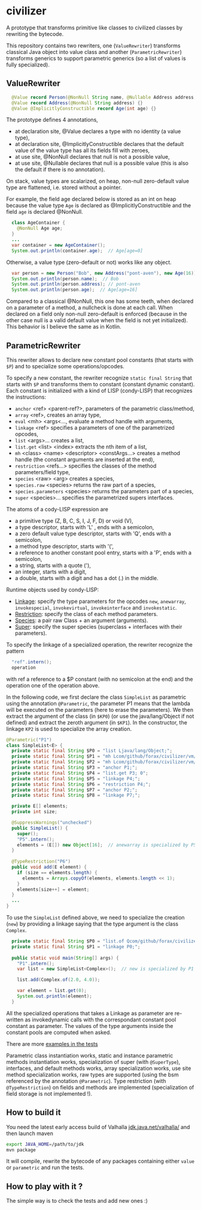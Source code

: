 # civilizer
A prototype that transforms primitive like classes to civilized classes by rewriting the bytecode.

This repository contains two rewriters, one (`ValueRewriter`) transforms classical Java object into value class 
and another (`ParametricRewriter`) transforms generics to support parametric generics
(so a list of values is fully specialized).

## ValueRewriter

```java
  @Value record Person(@NonNull String name, @Nullable Address address, @NonNull Age age) {}
  @Value record Address(@NonNull String address) {}
  @Value @ImplicitlyConstructible record Age(int age) {}
```

The prototype defines 4 annotations,
- at declaration site, @Value declares a type with no identity (a value type),
- at declaration site, @ImplicitlyConstructible declares that the default value of the value type has all its fields fill with zeroes,
- at use site, @NonNull declares that null is not a possible value,
- at use site, @Nullable declares that null is a possible value (this is also the default if there is no annotation).

On stack, value types are scalarized, on heap, non-null zero-default value type are flattened, i.e. stored without a pointer.

For example, the field age declared below is stored as an int on heap because the value type `Age` is declared
as @ImplicitlyConstructible and the field `age` is declared @NonNull. 
```java
  class AgeContainer {
    @NonNull Age age;
  }
  ...
  var container = new AgeContainer();
  System.out.println(container.age);  // Age[age=0]
```

Otherwise, a value type (zero-default or not) works like any object.
```java
  var person = new Person("Bob", new Address("pont-aven"), new Age(16));
  System.out.println(person.name);  // Bob
  System.out.println(person.address); // pont-aven
  System.out.println(person.age);  // Age[age=16]
```

Compared to a classical @NonNull, this one has some teeth, when declared on a parameter of a method, a nullcheck is done at each call. When declared on a field only non-null zero-default is enforced (because in the other case null is a valid default value when the field is not yet initialized).
This behavior is I believe the same as in Kotlin.


## ParametricRewriter

This rewriter allows to declare new constant pool constants (that starts with `$P`) and to specialize some operations/opcodes.

To specify a new constant, the rewriter recognize `static final String` that starts with `$P` and
transforms them to constant (constant dynamic constant).
Each constant is initialized with a kind of LISP (condy-LISP) that recognizes the instructions:
- `anchor` &lt;ref&gt; &lt;parent-ref?&gt;, parameters of the parametric class/method,
- `array` &lt;ref&gt;, creates an array type,
- `eval` &lt;mh&gt; &lt;args&lt;..., evaluate a method handle with arguments,
- `linkage` &lt;ref&gt;  specifies a parameters of one of the parametrized opcodes,
- `list` &lt;args&gt;... creates a list,
- `list.get` &lt;list&gt; &lt;index&gt; extracts the nth item of a list,
- `mh` &lt;class&gt; &lt;name&gt; &lt;descriptor&gt; &lt;constArgs...&gt; creates a method handle (the constant arguments are inserted at the end),
- `restriction` &lt;refs...&gt;  specifies the classes of the method parameters/field type,
- `species` &lt;raw&gt; &lt;arg&gt; creates a species,
- `species.raw` &lt;species&gt; returns the raw part of a species,
- `species.parameters` &lt;species&gt; returns the parameters part of a species,
- `super` &lt;species&gt;... specifies the parametrized supers interfaces.

The atoms of a cody-LISP expression are
- a primitive type (Z, B, C, S, I, J, F, D) or void (V),
- a type descriptor, starts with 'L' , ends with a semicolon,
- a zero default value type descriptor, starts with 'Q', ends with a semicolon,
- a method type descriptor, starts with '(',
- a reference to another constant pool entry, starts with a 'P', ends with a semicolon,
- a string, starts with a quote ('),
- an integer, starts with a digit,
- a double, starts with a digit and has a dot (.) in the middle.

Runtime objects used by condy-LISP:
- [Linkage](src/main/java/com/github/forax/civilizer/prt/Linkage.java): specify the type parameters for
  the opcodes `new`, `anewarray`, `invokespecial`, `invokevirtual`, `invokeinterface` and `invokestatic`.
- [Restriction](src/main/java/com/github/forax/civilizer/prt/Restriction.java): specify
  the class of each method parameters.
- [Species](src/main/java/com/github/forax/civilizer/prt/Species.java): a pair raw Class + an argument (arguments).
- [Super](src/main/java/com/github/forax/civilizer/prt/Super.java): specify the super species (superclass + interfaces
  with their parameters).

To specify the linkage of a specialized operation, the rewriter recognize the pattern
```java
  "ref".intern();
  operation
```
with ref a reference to a $P constant (with no semicolon at the end) and the operation one of the operation above.

In the following code, we first declare the class `SimpleList` as parametric using the annotation `@Parametric`,
the parameter P1 means that the lambda will be executed on the parameters (here to erase the parameters).
We then extract the argument of the class (in `$KP0`) (or use the java/lang/Object if not defined) and
extract the zeroth argument (in `$KP1`).
In the constructor, the linkage `KP2` is used to specialize the array creation.
```java
@Parametric("P1")
class SimpleList<E> {
  private static final String $P0 = "list Ljava/lang/Object;";
  private static final String $P1 = "mh Lcom/github/forax/civilizer/vm/JDK; 'erase (Ljava/lang/Object;Ljava/lang/Object;Ljava/lang/Object;)Ljava/lang/Object; P0;";
  private static final String $P2 = "mh Lcom/github/forax/civilizer/vm/JDK; 'erase (Ljava/lang/Object;Ljava/lang/Object;Ljava/lang/Object;)Ljava/lang/Object; P0;";
  private static final String $P3 = "anchor P1;";
  private static final String $P4 = "list.get P3; 0";
  private static final String $P5 = "linkage P4;";
  private static final String $P6 = "restriction P4;";
  private static final String $P7 = "anchor P2;";
  private static final String $P8 = "linkage P7;";

  private E[] elements;
  private int size;

  @SuppressWarnings("unchecked")
  public SimpleList() {
    super();
    "P5".intern();
    elements = (E[]) new Object[16];  // anewarray is specialized by P5
  }
  
  @TypeRestriction("P6")
  public void add(E element) {
    if (size == elements.length) {
      elements = Arrays.copyOf(elements, elements.length << 1);
    }
    elements[size++] = element;
  }
  ...
}
```

To use the `SimpleList` defined above, we need to specialize the creation (`new`) by providing a linkage
saying that the type argument is the class `Complex`.
```java
  private static final String $P0 = "list.of Qcom/github/forax/civilizer/value/Complex;";
  private static final String $P1 = "linkage P0;";
  
  public static void main(String[] args) {
    "P1".intern();
    var list = new SimpleList<Complex>();  // new is specialized by P1

    list.add(Complex.of(2.0, 4.0));

    var element = list.get(0);
    System.out.println(element);
  }
```

All the specialized operations that takes a Linkage as parameter are re-written as invokedynamic calls
with the correspondant constant pool constant as parameter.
The values of the type arguments inside the constant pools are computed when asked.

There are more [examples in the tests](src/test/java/com/github/forax/civilizer/parametric/)

Parametric class instantiation works, static and instance parametric methods instantiation works,
specialization of super (with `@SuperType`), interfaces, and default methods works,
array specialization works, use site method specialization works,
raw types are supported (using the bsm referenced by the annotation `@Parametric`).
Type restriction (with `@TypeRestriction`) on fields and methods are implemented
(specialization of field storage is not implemented !).


## How to build it

You need the latest early access build of Valhalla [jdk.java.net/valhalla/](https://jdk.java.net/valhalla/)
and then launch maven
```bash
export JAVA_HOME=/path/to/jdk
mvn package
```

It will compile, rewrite the bytecode of any packages containing either `value` or `parametric` and run the tests.

## How to play with it ?

The simple way is to check the tests and add new ones :)

